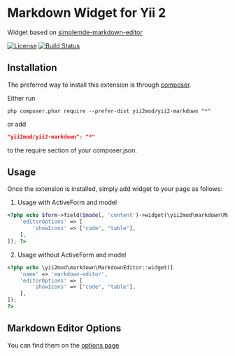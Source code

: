 Markdown Widget for Yii 2
=========
Widget based on [simplemde-markdown-editor](https://github.com/NextStepWebs/simplemde-markdown-editor) 

[![License](https://poser.pugx.sdorg/yii2mod/yii2-markdown/license)](https://packagist.org/packages/yii2mod/yii2-markdown)
[![Build Status](https://travis-ci.org/yii2mod/yii2-markdown.svg?branch=master)](https://travis-ci.org/yii2mod/yii2-markdown)

Installation 
------------

The preferred way to install this extension is through [composer](http://getcomposer.org/download/).

Either run

```
php composer.phar require --prefer-dist yii2mod/yii2-markdown "*"
```

or add

```json
"yii2mod/yii2-markdown": "*"
```

to the require section of your composer.json.

Usage
------------
Once the extension is installed, simply add widget to your page as follows:

1) Usage with ActiveForm and model
```php
<?php echo $form->field($model, 'content')->widget(\yii2mod\markdown\MarkdownEditor::class, [
    'editorOptions' => [
        'showIcons' => ["code", "table"],
    ],
]); ?>
```
2) Usage without ActiveForm and model
```php
<?php echo \yii2mod\markdown\MarkdownEditor::widget([
    'name' => 'markdown-editor',
    'editorOptions' => [
        'showIcons' => ["code", "table"],
    ],
]);
?>
```

Markdown Editor Options 
----------------
You can find them on the [options page](https://github.com/NextStepWebs/simplemde-markdown-editor#configuration)
